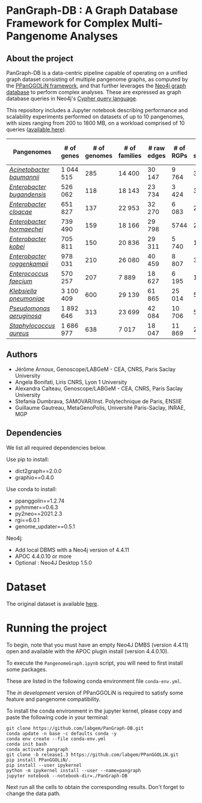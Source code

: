 # PanGraph-DB : A Graph Database Framework for Complex Multi-Pangenome Analyses

## About the project

PanGraph-DB is a data-centric pipeline capable of operating on a unified graph dataset consisting of multiple pangenome graphs, as computed by the [PPanGGOLiN framework](https://github.com/labgem/PPanGGOLiN), and that further leverages the [Neo4j graph database](https://neo4j.com/) to perform complex analyses. These are expressed as graph database queries in Neo4j's [Cypher query language](https://neo4j.com/developer/cypher/).

This repository includes a Jupyter notebook describing performance and scalability experiments performed on datasets of up to 10 pangenomes, with sizes ranging from 200 to 1800 MB, on a workload comprised of 10 queries ([available here](./script/python/wf.py)).

| Pangenomes                                                                                                           | \# of genes | \# of genomes | \# of families | \# raw edges | \# of RGPs | \# of spots | \# of modules | HDF5 size (MB) |
|----------------------------------------------------------------------------------------------------------------------|-------------|---------------|----------------|--------------|------------|-------------|---------------|----------------|
| [*Acinetobacter baumannii*](https://drive.google.com/file/d/1vMw6qKszr3GZjeJibdGRNJOY04xwA5OU/view?usp=share_link)   | 1 044 515   | 285           | 14 400         | 30 147       | 9 764      | 364         | 609           | 616            |
| [*Enterobacter bugandensis*](https://drive.google.com/file/d/1HoXGoRCxEWAbLMd7xt18ZjeAfUeOfqwq/view?usp=share_link)  | 526 062     | 118           | 18 143         | 23 734       | 3 424      | 326         | 250           | 212            |
| [*Enterobacter cloacae*](https://drive.google.com/file/d/1QOEUpcne4vqMgkpwSW3pADf7yRNaCdaB/view?usp=share_link)      | 651 827     | 137           | 22 953         | 32 270       | 6 083      | 292         | 526           | 358            |
| [*Enterobacter hormaechei*](https://drive.google.com/file/d/1R2l7gnZDvTjwL4WrWp6yO3jNs_2I_LEv/view?usp=share_link)   | 739 490     | 159           | 18 166         | 29 798       | 5744       | 280         | 742           | 415            |
| [*Enterobacter kobei*](https://drive.google.com/file/d/1JL0FrAi1Wf-9JCGIJmW2OghzAbl3ZLkS/view?usp=share_link)        | 705 811     | 150           | 20 836         | 29 311       | 5 740      | 181         | 535           | 386            |
| [*Enterobacter roggenkampii*](https://drive.google.com/file/d/1iQuG4WYB5k8UESUCA1LyQqyLvQD1JbDq/view?usp=share_link) | 978 031     | 210           | 26 080         | 40 459       | 8 807      | 319         | 712           | 537            |
| [*Enterococcus faecium*](https://drive.google.com/file/d/1VNLFW0qSNbbwJ4ccNd-R2UFTijMkM3eP/view?usp=share_link)      | 570 257     | 207           | 7 889          | 18 627       | 6 195      | 189         | 318           | 301            |
| [*Klebsiella pneumoniae*](https://drive.google.com/file/d/1hbKz4MSZgJM6ibcsWRFyj4LxPt8-T6nW/view?usp=share_link)     | 3 100 409   | 600           | 29 139         | 61 865       | 25 014     | 529         | 1 167         | 1 800          |
| [*Pseudomonas aeruginosa*](https://drive.google.com/file/d/1SsBbCb765MOrGjBcR0yNuK8dio4xKwnX/view?usp=share_link)    | 1 892 646   | 313           | 23 699         | 42 084       | 10 706     | 543         | 909           | 1200           |
| [*Staphylococcus aureus*](https://drive.google.com/file/d/1ZlJOJ2COVPgAZokB9W4r3rku5bSKEdQS/view?usp=sharing)        | 1 686 977   | 638           | 7 017          | 18 047       | 11 869     | 268         | 203           | 991            |


## Authors
- Jérôme Arnoux, Genoscope/LABGeM - CEA, CNRS, Paris Saclay University
- Angela Bonifati, Liris CNRS, Lyon 1 University
- Alexandra Calteau, Genoscope/LABGeM - CEA, CNRS, Paris Saclay University 
- Stefania Dumbrava, SAMOVAR/Inst. Polytechnique de Paris, ENSIIE 
- Guillaume Gautreau, MetaGenoPolis, Université Paris-Saclay, INRAE, MGP

## Dependencies
We list all required dependencies below. 

Use pip to install:
- dict2graph==2.0.0
- graphio==0.4.0

Use conda to install:
- ppanggolin==1.2.74
- pyhmmer==0.6.3
- py2neo==2021.2.3
- rgi==6.0.1
- genome_updater==0.5.1

Neo4j:
- Add local DBMS with a Neo4j version of 4.4.11
- APOC 4.4.0.10 or more
- Optional : Neo4J Desktop 1.5.0

# Dataset

The original dataset is available [here](https://drive.google.com/drive/folders/1eZ7GQgU5tAgfryK31EPV6OP2wVRrj79B?usp=share_link).

# Running the project
To begin, note that you must have an empty Neo4J DMBS (version 4.4.11) open and available with the APOC plugin install (version 4.4.0.10).

To execute the `PangenomeGraph.ipynb` script, you will need to first install some packages. 

These are listed in the following conda environment file `conda-env.yml`. 

The *in development* version of PPanGGOLiN is required to satisfy some feature and pangenome compatibility.

To install the conda environment in the jupyter kernel, please copy and paste the following code in your terminal:

```
git clone https://github.com/labgem/PanGraph-DB.git
conda update -n base -c defaults conda -y
conda env create --file conda-env.yml
conda init bash
conda activate pangraph
git clone -b release1.3 https://github.com/labgem/PPanGGOLiN.git
pip install PPanGGOLiN/.
pip install --user ipykernel
python -m ipykernel install --user --name=pangraph
jupyter notebook --notebook-dir=./PanGraph-DB
```

Next run all the cells to obtain the corresponding results. Don't forget to change the data path.

